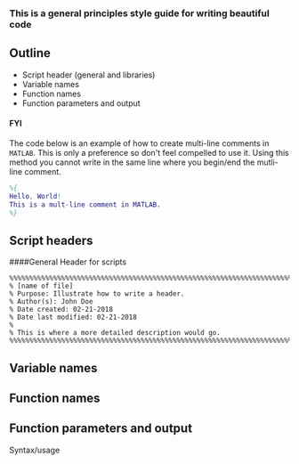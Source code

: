 ### This is a general principles style guide for writing beautiful code

## Outline
- Script header (general and libraries)
- Variable names
- Function names
- Function parameters and output

#### FYI
The code below is an example of how to create multi-line comments in `MATLAB`. This is only a preference so don't feel compelled to use it. Using this method you cannot write in the same line where you begin/end the mutli-line comment. 
```matlab
%{
Hello, World!
This is a mult-line comment in MATLAB.
%}
```

## Script headers
####General Header for scripts
```
%%%%%%%%%%%%%%%%%%%%%%%%%%%%%%%%%%%%%%%%%%%%%%%%%%%%%%%%%%%%%%%%%%%%%%%%%%%%%%%%
% [name of file]
% Purpose: Illustrate how to write a header. 
% Author(s): John Doe
% Date created: 02-21-2018 
% Date last modified: 02-21-2018
% 
% This is where a more detailed description would go.
%%%%%%%%%%%%%%%%%%%%%%%%%%%%%%%%%%%%%%%%%%%%%%%%%%%%%%%%%%%%%%%%%%%%%%%%%%%%%%%%
```

## Variable names

## Function names

## Function parameters and output
Syntax/usage
```matlab

```
